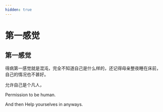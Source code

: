 ```yaml
---
hidden: true
---
```


# 第一感觉

## 第一感觉

得病第一感觉就是混沌，完全不知道自己是什么样的，还记得母亲整夜睡在床前，自己的情况也不甚好。

允许自己是个凡人，

Permission to be human.

And then Help yourselves in anyways.
